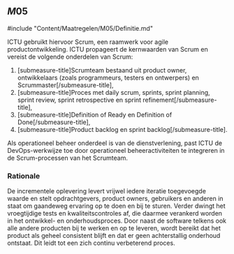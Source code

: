 ## $M05$

#include "Content/Maatregelen/M05/Definitie.md"

ICTU gebruikt hiervoor Scrum, een raamwerk voor agile productontwikkeling. ICTU propageert de kernwaarden van Scrum en vereist de volgende onderdelen van Scrum:

1. [submeasure-title]Scrumteam bestaand uit product owner, ontwikkelaars (zoals programmeurs, testers en ontwerpers) en Scrummaster[/submeasure-title],
2. [submeasure-title]Proces met daily scrum, sprints, sprint planning, sprint review, sprint retrospective en sprint refinement[/submeasure-title],
3. [submeasure-title]Definition of Ready en Definition of Done[/submeasure-title],
4. [submeasure-title]Product backlog en sprint backlog[/submeasure-title].

Als operationeel beheer onderdeel is van de dienstverlening, past ICTU de DevOps-werkwijze toe door operationeel beheeractiviteiten te integreren in de Scrum-processen van het Scrumteam.

### Rationale

De incrementele oplevering levert vrijwel iedere iteratie toegevoegde waarde en stelt opdrachtgevers, product owners, gebruikers en anderen in staat om gaandeweg ervaring op te doen en bij te sturen. Verder dwingt het vroegtijdige tests en kwaliteitscontroles af, die daarmee verankerd worden in het ontwikkel- en onderhoudsproces. Door naast de software telkens ook alle andere producten bij te werken en op te leveren, wordt bereikt dat het product als geheel consistent blijft en dat er geen achterstallig onderhoud ontstaat. Dit leidt tot een zich continu verbeterend proces.

